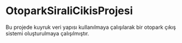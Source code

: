 # OtoparkSiraliCikisProjesi

Bu projede kuyruk veri yapısı kullanılmaya çalışılarak bir otopark çıkış sistemi oluşturulmaya çalışılmıştır.
